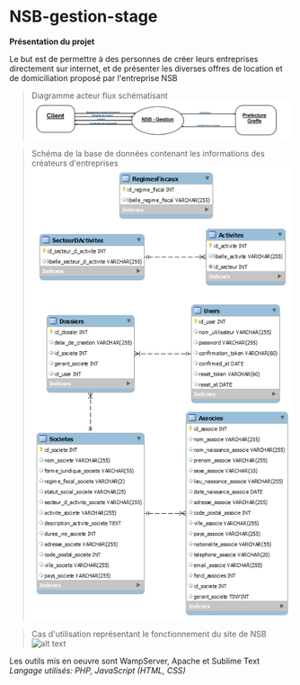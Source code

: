 # NSB-gestion-stage

**Présentation du projet**

Le but est de permettre à des personnes de créer leurs entreprises directement sur internet, et de présenter les diverses offres de location 
et de domiciliation proposé par l'entreprise NSB

>Diagramme acteur flux schématisant 
![alt text](https://github.com/clurgen/NSB-gestion-stage/blob/master/READ%20ME/diag-act_Flux.jpg)

>Schéma de la base de données contenant les informations des créateurs d'entreprises
![alt text](https://github.com/clurgen/NSB-gestion-stage/blob/master/READ%20ME/NSBBDD-Workbench.png)

>Cas d'utilisation représentant le fonctionnement du site de NSB
![alt text](https://github.com/clurgen/NSB-gestion-stage/blob/master/READ%20ME/cas%20d'utilisation%20site.puml)

Les outils mis en oeuvre sont WampServer, Apache et Sublime Text
*Langage utilisés: PHP, JavaScript (HTML, CSS)*
